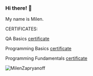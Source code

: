 ### Hi there! 👋
My name is Milen.

CERTIFICATES:

  QA Basics [certificate](https://softuni.bg/certificates/details/154179/702bd4b4)

  Programming Basics [certificate](https://softuni.bg/certificates/details/140089/040083a4)
  
  Programming Fundamentals [certificate](https://softuni.bg/certificates/details/148552/7e09709b)
  
  
  
<p>&nbsp;<img align="left" src="https://github-readme-stats.vercel.app/api?username=MilenZapryanoff&show_icons=true&locale=en" alt="MilenZapryanoff" /></p>

